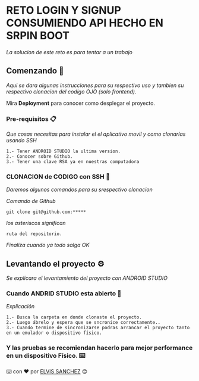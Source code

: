 # RETO LOGIN Y SIGNUP CONSUMIENDO API HECHO EN SRPIN BOOT

_La solucion de este reto es para tentar a un trabajo_

## Comenzando 🚀

_Aqui se dara algunas instrucciones para su respectivo uso y tambien su respectivo clonacion del codigo OJO (solo frontend)._

Mira **Deployment** para conocer como desplegar el proyecto.


### Pre-requisitos 📋

_Que cosas necesitas para instalar el el aplicativo movil y como clonarlas usando SSH_

```
1.- Tener ANDROID STUDIO la ultima version.
2.- Conocer sobre Github.
3.- Tener una clave RSA ya en nuestras computadora
```

### CLONACION de CODIGO con SSH 🔧

_Daremos algunos comandos para su srespectivo clonacion_

_Comando de Github_

```
git clone git@github.com:*****
```

_los asteriscos significan_

```
ruta del repositorio.
```

_Finaliza cuando ya todo salga OK_

## Levantando el proyecto ⚙️

_Se explicara el levantamiento del proyecto con ANDROID STUDIO_

### Cuando ANDRID STUDIO esta abierto 🔩

_Explicación_

```
1.- Busca la carpeta en donde clonaste el proyecto.
2.- Luego ábrelo y espera que se sncronice correctamente..
3.- Cuando termine de sincronizarse podras arrancar el proyecto tanto en un emulador o dispositivo físico.
```

### Y las pruebas se recomiendan hacerlo para mejor performance en un dispositivo Físico. ⌨️

⌨️ con ❤️ por [ELVIS SANCHEZ](https://github.com/XxHaRuToxX) 😊
